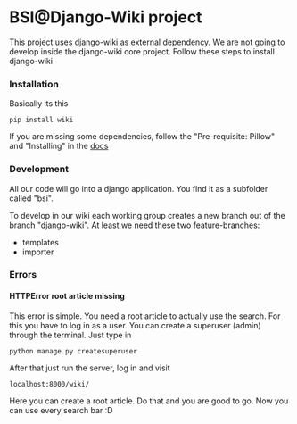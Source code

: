 # BSI@Django-Wiki project

This project uses django-wiki as external dependency. We are not going to develop inside the django-wiki core project. Follow these steps to install django-wiki

### Installation
Basically its this

    pip install wiki

If you are missing some dependencies, follow the "Pre-requisite: Pillow" and "Installing" in the [docs](http://django-wiki.readthedocs.io/en/master/installation.html)

### Development
All our code will go into a django application. You find it as a subfolder called "bsi".

To develop in our wiki each working group creates a new branch out of the branch "django-wiki". At least we need these two feature-branches:
* templates
* importer

### Errors

#### HTTPError root article missing
This error is simple. You need a root article to actually use the search.
For this you have to log in as a user. You can create a superuser (admin)
through the terminal. Just type in
    
    python manage.py createsuperuser

After that just run the server, log in and visit
    
    localhost:8000/wiki/
    
Here you can create a root article. Do that and you are good to go. Now you can
use every search bar :D 